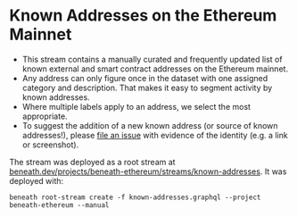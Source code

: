 # Known Addresses on the Ethereum Mainnet

- This stream contains a manually curated and frequently updated list of known external and smart contract addresses on the Ethereum mainnet.
- Any address can only figure once in the dataset with one assigned category and description. That makes it easy to segment activity by known addresses.
- Where multiple labels apply to an address, we select the most appropriate. 
- To suggest the addition of a new known address (or source of known addresses!), please [file an issue](https://gitlab.com/_beneath/beneath-models/issues) with evidence of the identity (e.g. a link or screenshot).

The stream was deployed as a root stream at [beneath.dev/projects/beneath-ethereum/streams/known-addresses](https://beneath.dev/projects/beneath-ethereum/streams/known-addresses). It was deployed with:

    beneath root-stream create -f known-addresses.graphql --project beneath-ethereum --manual
